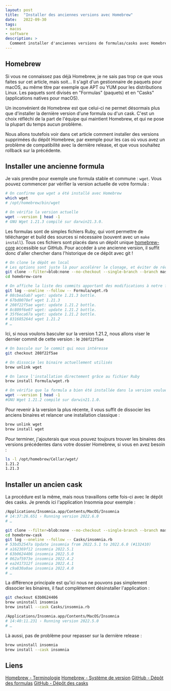 ```yaml
---
layout: post
title:  "Installer des anciennes versions avec Homebrew"
date:   2022-09-30
tags:
- macos
- software
description: >
  Comment installer d'anciennes versions de formulas/casks avec Homebrew
---
```


## Homebrew

Si vous ne connaissez pas déjà Homebrew, je ne sais pas trop ce que vous faites sur cet article, mais soit… Il s'agit d'un gestionnaire de paquets pour macOS, au même titre par exemple que APT ou YUM pour les distributions Linux. Les paquets sont divisés en "Formulas" (paquets) et en "Casks" (applications natives pour macOS).

Un inconvénient de Homebrew est que celui-ci ne permet désormais plus que d'installer la dernière version d'une formula ou d'un cask. C'est un choix réfléchi de la part de l'équipe qui maintient Homebrew, et qui ne pose la plupart du temps aucun problème.

Nous allons toutefois voir dans cet article comment installer des versions supprimées du dépôt Homebrew, par exemple pour les cas où vous avez un problème de compatibilité avec la dernière release, et que vous souhaitez rollback sur la précédente.

## Installer une ancienne formula

Je vais prendre pour exemple une formula stable et commune : `wget`. Vous pouvez commencer par vérifier la version actuelle de votre formula :

```sh
# On confirme que wget a été installé avec Homebrew
which wget
# /opt/homebrew/bin/wget

# On vérifie la version actuelle
wget --version | head -1
# GNU Wget 1.21.3 compilé sur darwin21.3.0.
```

Les formulas sont de simples fichiers Ruby, qui vont permettre de télécharger et build des sources si nécessaire (souvent avec un `make install`). Tous ces fichiers sont placés dans un dépôt unique [homebrew-core](https://github.com/Homebrew/homebrew-core) accessible sur GitHub. Pour accéder à une ancienne version, il suffit donc d'aller chercher dans l'historique de ce dépôt avec git !

```sh
# On clone le dépôt en local
# Les options sont juste là pour accélérer le clonage, et éviter de récupérer ce qui ne nous intéresse pas
git clone --filter=blob:none --no-checkout --single-branch --branch master git@github.com:Homebrew/homebrew-core.git
cd homebrew-core

# On affiche la liste des commits apportant des modifications à notre formula
git log --oneline --follow -- Formula/wget.rb
# 08cbea5ab7 wget: update 1.21.3 bottle.
# 67bd0078ef wget 1.21.3
# 208f22f5ae wget: update 1.21.2 bottle.
# 8c809f6e07 wget: update 1.21.2 bottle.
# 35f6eca67a wget: update 1.21.2 bottle.
# 831685264d wget 1.21.2
# …
```

Ici, si nous voulons basculer sur la version 1.21.2, nous allons viser le dernier commit de cette version : le `208f22f5ae`

```sh
# On bascule sur le commit qui nous intéresse
git checkout 208f22f5ae

# On dissocie les binaire actuellement utilisés
brew unlink wget

# On lance l'installation directement grâce au fichier Ruby
brew install Formula/wget.rb

# On vérifie que la formula a bien été installée dans la version voulue
wget --version | head -1
#GNU Wget 1.21.2 compilé sur darwin21.1.0.
```

Pour revenir à la version la plus récente, il vous suffit de dissocier les anciens binaires et relancer une installation classique :

```sh
brew unlink wget
brew install wget
```

Pour terminer, j'ajouterais que vous pouvez toujours trouver les binaires des versions précédentes dans votre dossier Homebrew, si vous en avez besoin :

```sh
ls -l /opt/homebrew/Cellar/wget/
1.21.2
1.21.3
```

## Installer un ancien cask

La procédure est la même, mais nous travaillons cette fois-ci avec le dépôt des casks. Je prends ici l'application Insomnia pour exemple :

```sh
/Applications/Insomnia.app/Contents/MacOS/Insomnia
# 14:37:26.651 › Running version 2022.6.0
# …

git clone --filter=blob:none --no-checkout --single-branch --branch master git@github.com:Homebrew/homebrew-cask.git
cd homebrew-cask
git log --oneline --follow -- Casks/insomnia.rb
# 53bd52547a Update insomnia from 2022.5.1 to 2022.6.0 (#132410)
# a162369f12 insomnia 2022.5.1
# 63b0624406 insomnia 2022.5.0
# 062af5973e insomnia 2022.4.2
# ea2417312f insomnia 2022.4.1
# c9a830a0ae insomnia 2022.4.0
# …
```

La différence principale est qu'ici nous ne pouvons pas simplement dissocier les binaires, il faut complètement désinstaller l'application :

```sh
git checkout 63b0624406
brew uninstall insomnia
brew install --cask Casks/insomnia.rb

/Applications/Insomnia.app/Contents/MacOS/Insomnia
# 14:40:11.231 › Running version 2022.5.0
# …
```

Là aussi, pas de problème pour repasser sur la dernière release :

```sh
brew uninstall insomnia
brew install --cask insomnia
```

## Liens

[Homebrew - Terminologie](https://docs.brew.sh/Formula-Cookbook#homebrew-terminology)
[Homebrew - Système de version](https://docs.brew.sh/Versions#acceptable-versioned-formulae)
[GitHub - Dépôt des formulas](https://github.com/Homebrew/homebrew-core/)
[GitHub - Dépôt des casks](https://github.com/Homebrew/homebrew-cask/)
